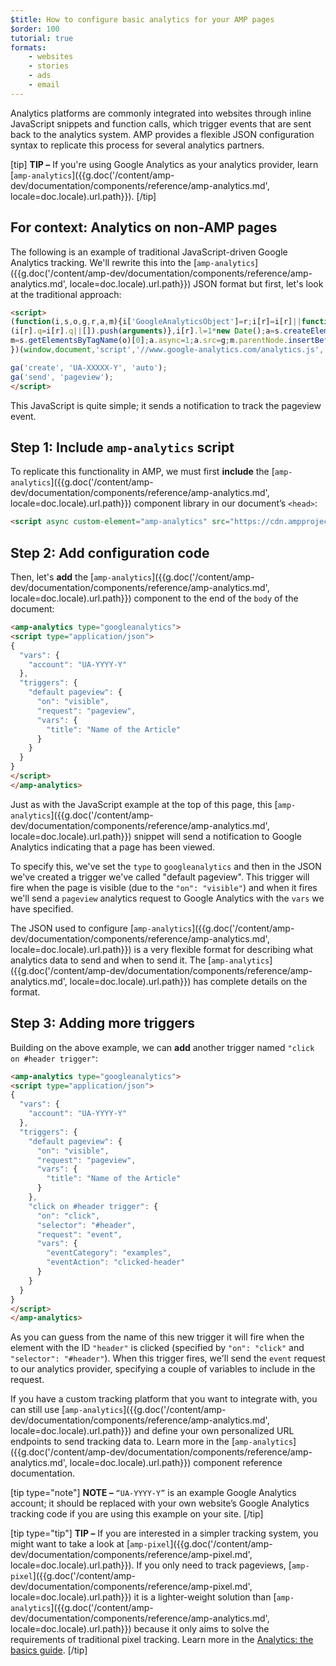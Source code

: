 ```yaml
---
$title: How to configure basic analytics for your AMP pages
$order: 100
tutorial: true
formats:
    - websites
    - stories
    - ads
    - email
---
```


Analytics platforms are commonly integrated into websites through inline JavaScript snippets and function calls, which trigger events that are sent back to the analytics system. AMP provides a flexible JSON configuration syntax to replicate this process for several analytics partners.

[tip]
**TIP –** If you're using Google Analytics as your analytics provider, learn [`amp-analytics`]({{g.doc('/content/amp-dev/documentation/components/reference/amp-analytics.md', locale=doc.locale).url.path}}).
[/tip]

## For context: Analytics on non-AMP pages

The following is an example of traditional JavaScript-driven Google Analytics tracking. We'll rewrite this into the [`amp-analytics`]({{g.doc('/content/amp-dev/documentation/components/reference/amp-analytics.md', locale=doc.locale).url.path}}) JSON format but first, let's look at the traditional approach:

```html
<script>
(function(i,s,o,g,r,a,m){i['GoogleAnalyticsObject']=r;i[r]=i[r]||function(){
(i[r].q=i[r].q||[]).push(arguments)},i[r].l=1*new Date();a=s.createElement(o),
m=s.getElementsByTagName(o)[0];a.async=1;a.src=g;m.parentNode.insertBefore(a,m)
})(window,document,'script','//www.google-analytics.com/analytics.js','ga');

ga('create', 'UA-XXXXX-Y', 'auto');
ga('send', 'pageview');
</script>
```

This JavaScript is quite simple; it sends a notification to track the pageview event.

## Step 1: Include `amp-analytics` script

To replicate this functionality in AMP, we must first **include** the [`amp-analytics`]({{g.doc('/content/amp-dev/documentation/components/reference/amp-analytics.md', locale=doc.locale).url.path}}) component library in our document’s `<head>`:

```html
<script async custom-element="amp-analytics" src="https://cdn.ampproject.org/v0/amp-analytics-0.1.js"></script>
```

## Step 2: Add configuration code

Then, let's **add** the [`amp-analytics`]({{g.doc('/content/amp-dev/documentation/components/reference/amp-analytics.md', locale=doc.locale).url.path}}) component to the end of the `body` of the document:

```html
<amp-analytics type="googleanalytics">
<script type="application/json">
{
  "vars": {
    "account": "UA-YYYY-Y"
  },
  "triggers": {
    "default pageview": {
      "on": "visible",
      "request": "pageview",
      "vars": {
        "title": "Name of the Article"
      }
    }
  }
}
</script>
</amp-analytics>
```

Just as with the JavaScript example at the top of this page, this [`amp-analytics`]({{g.doc('/content/amp-dev/documentation/components/reference/amp-analytics.md', locale=doc.locale).url.path}}) snippet will send a notification to Google Analytics indicating that a page has been viewed.

To specify this, we've set the `type` to `googleanalytics` and then in the JSON we've created a trigger we've called "default pageview".  This trigger will fire when the page is visible (due to the `"on": "visible"`) and when it fires we'll send a `pageview` analytics request to Google Analytics with the `vars` we have specified.

The JSON used to configure [`amp-analytics`]({{g.doc('/content/amp-dev/documentation/components/reference/amp-analytics.md', locale=doc.locale).url.path}}) is a very flexible format for describing what analytics data to send and when to send it.  The [`amp-analytics`]({{g.doc('/content/amp-dev/documentation/components/reference/amp-analytics.md', locale=doc.locale).url.path}}) has complete details on the format.

## Step 3: Adding more triggers

Building on the above example, we can **add** another trigger named `"click on #header trigger"`:

```html
<amp-analytics type="googleanalytics">
<script type="application/json">
{
  "vars": {
    "account": "UA-YYYY-Y"
  },
  "triggers": {
    "default pageview": {
      "on": "visible",
      "request": "pageview",
      "vars": {
        "title": "Name of the Article"
      }
    },
    "click on #header trigger": {
      "on": "click",
      "selector": "#header",
      "request": "event",
      "vars": {
        "eventCategory": "examples",
        "eventAction": "clicked-header"
      }
    }
  }
}
</script>
</amp-analytics>
```

As you can guess from the name of this new trigger it will fire when the element with the ID `"header"` is clicked (specified by `"on": "click"` and `"selector": "#header"`).  When this trigger fires, we'll send the `event` request to our analytics provider, specifying a couple of variables to include in the request.

If you have a custom tracking platform that you want to integrate with, you can still use [`amp-analytics`]({{g.doc('/content/amp-dev/documentation/components/reference/amp-analytics.md', locale=doc.locale).url.path}}) and define your own personalized URL endpoints to send tracking data to. Learn more in the [`amp-analytics`]({{g.doc('/content/amp-dev/documentation/components/reference/amp-analytics.md', locale=doc.locale).url.path}}) component reference documentation.

[tip type="note"]
**NOTE –**  `“UA-YYYY-Y”` is an example Google Analytics account; it should be replaced with your own website’s Google Analytics tracking code if you are using this example on your site.
[/tip]

[tip type="tip"]
**TIP –** If you are interested in a simpler tracking system, you might want to take a look at [`amp-pixel`]({{g.doc('/content/amp-dev/documentation/components/reference/amp-pixel.md', locale=doc.locale).url.path}}). If you only need to track pageviews, [`amp-pixel`]({{g.doc('/content/amp-dev/documentation/components/reference/amp-pixel.md', locale=doc.locale).url.path}}) it is a lighter-weight solution than [`amp-analytics`]({{g.doc('/content/amp-dev/documentation/components/reference/amp-analytics.md', locale=doc.locale).url.path}}) because it only aims to solve the requirements of traditional pixel tracking. Learn more in the [Analytics: the basics guide](#).
[/tip]
